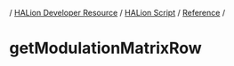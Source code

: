 / [HALion Developer Resource](../..//HALion-Developer-Resource.md) / [HALion Script](./HALion-Script.md) / [Reference](./Reference.md) /

# getModulationMatrixRow

